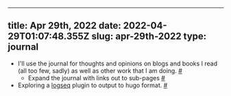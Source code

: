 
---
title: Apr 29th, 2022 
date: 2022-04-29T01:07:48.355Z
slug: apr-29th-2022
type: journal
---
* I'll use the journal for thoughts and opinions on blogs and books I read (all too few, sadly) as well as other work that I am doing. [#](#62bee4d8-2200-45bb-8006-8861ee4b8e9a)<a name="62bee4d8-2200-45bb-8006-8861ee4b8e9a"></a>
  * Expand the journal with links out to sub-pages [#](#62bee4d8-4fbb-4c8b-a062-a0f7da34dea8)<a name="62bee4d8-4fbb-4c8b-a062-a0f7da34dea8"></a>
* Exploring a [logseq](../entry/logseq) plugin to output to hugo format. [#](#62bee4d8-0f14-4947-83ac-457e579ece18)<a name="62bee4d8-0f14-4947-83ac-457e579ece18"></a>

